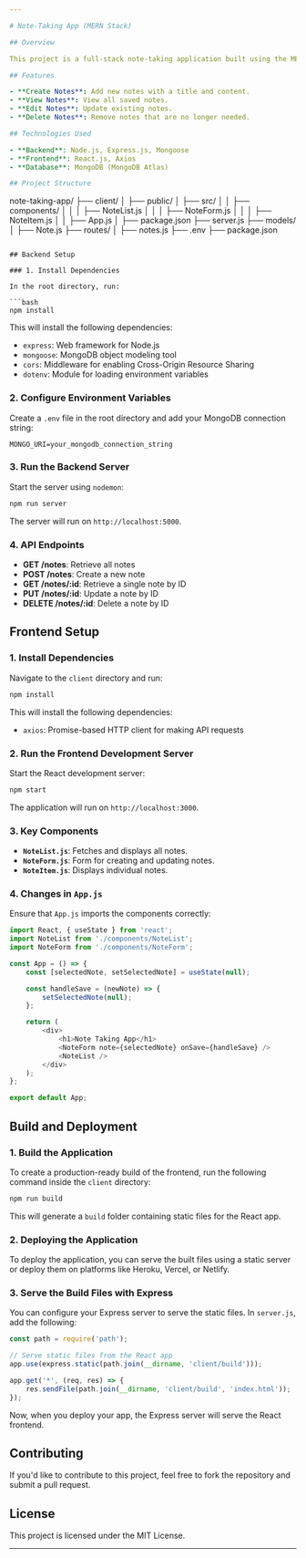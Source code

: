 ```yaml
---

# Note-Taking App (MERN Stack)

## Overview

This project is a full-stack note-taking application built using the MERN stack (MongoDB, Express.js, React.js, Node.js). It allows users to create, view, update, and delete notes. The backend is powered by Node.js and Express, with MongoDB for data storage. The frontend is developed using React.

## Features

- **Create Notes**: Add new notes with a title and content.
- **View Notes**: View all saved notes.
- **Edit Notes**: Update existing notes.
- **Delete Notes**: Remove notes that are no longer needed.

## Technologies Used

- **Backend**: Node.js, Express.js, Mongoose
- **Frontend**: React.js, Axios
- **Database**: MongoDB (MongoDB Atlas)

## Project Structure

```
note-taking-app/
├── client/
│   ├── public/
│   ├── src/
│   │   ├── components/
│   │   │   ├── NoteList.js
│   │   │   ├── NoteForm.js
│   │   │   ├── NoteItem.js
│   │   ├── App.js
│   ├── package.json
├── server.js
├── models/
│   ├── Note.js
├── routes/
│   ├── notes.js
├── .env
├── package.json
```

## Backend Setup

### 1. Install Dependencies

In the root directory, run:

```bash
npm install
```

This will install the following dependencies:

- `express`: Web framework for Node.js
- `mongoose`: MongoDB object modeling tool
- `cors`: Middleware for enabling Cross-Origin Resource Sharing
- `dotenv`: Module for loading environment variables

### 2. Configure Environment Variables

Create a `.env` file in the root directory and add your MongoDB connection string:

```
MONGO_URI=your_mongodb_connection_string
```

### 3. Run the Backend Server

Start the server using `nodemon`:

```bash
npm run server
```

The server will run on `http://localhost:5000`.

### 4. API Endpoints

- **GET /notes**: Retrieve all notes
- **POST /notes**: Create a new note
- **GET /notes/:id**: Retrieve a single note by ID
- **PUT /notes/:id**: Update a note by ID
- **DELETE /notes/:id**: Delete a note by ID

## Frontend Setup

### 1. Install Dependencies

Navigate to the `client` directory and run:

```bash
npm install
```

This will install the following dependencies:

- `axios`: Promise-based HTTP client for making API requests

### 2. Run the Frontend Development Server

Start the React development server:

```bash
npm start
```

The application will run on `http://localhost:3000`.

### 3. Key Components

- **`NoteList.js`**: Fetches and displays all notes.
- **`NoteForm.js`**: Form for creating and updating notes.
- **`NoteItem.js`**: Displays individual notes.

### 4. Changes in `App.js`

Ensure that `App.js` imports the components correctly:

```javascript
import React, { useState } from 'react';
import NoteList from './components/NoteList';
import NoteForm from './components/NoteForm';

const App = () => {
    const [selectedNote, setSelectedNote] = useState(null);

    const handleSave = (newNote) => {
        setSelectedNote(null);
    };

    return (
        <div>
            <h1>Note Taking App</h1>
            <NoteForm note={selectedNote} onSave={handleSave} />
            <NoteList />
        </div>
    );
};

export default App;
```

## Build and Deployment

### 1. Build the Application

To create a production-ready build of the frontend, run the following command inside the `client` directory:

```bash
npm run build
```

This will generate a `build` folder containing static files for the React app.

### 2. Deploying the Application

To deploy the application, you can serve the built files using a static server or deploy them on platforms like Heroku, Vercel, or Netlify.

### 3. Serve the Build Files with Express

You can configure your Express server to serve the static files. In `server.js`, add the following:

```javascript
const path = require('path');

// Serve static files from the React app
app.use(express.static(path.join(__dirname, 'client/build')));

app.get('*', (req, res) => {
    res.sendFile(path.join(__dirname, 'client/build', 'index.html'));
});
```

Now, when you deploy your app, the Express server will serve the React frontend.

## Contributing

If you'd like to contribute to this project, feel free to fork the repository and submit a pull request.

## License

This project is licensed under the MIT License.

---
```

